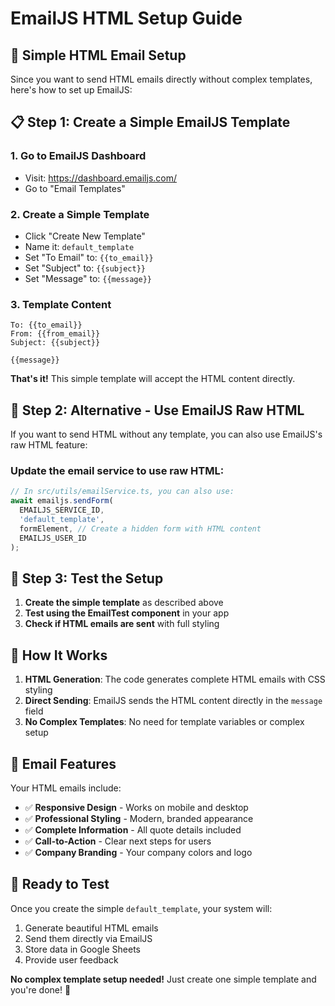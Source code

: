 # EmailJS HTML Setup Guide

## 🎯 **Simple HTML Email Setup**

Since you want to send HTML emails directly without complex templates, here's how to set up EmailJS:

## 📋 **Step 1: Create a Simple EmailJS Template**

### 1. Go to EmailJS Dashboard
- Visit: https://dashboard.emailjs.com/
- Go to "Email Templates"

### 2. Create a Simple Template
- Click "Create New Template"
- Name it: `default_template`
- Set "To Email" to: `{{to_email}}`
- Set "Subject" to: `{{subject}}`
- Set "Message" to: `{{message}}`

### 3. Template Content
```
To: {{to_email}}
From: {{from_email}}
Subject: {{subject}}

{{message}}
```

**That's it!** This simple template will accept the HTML content directly.

## 🔧 **Step 2: Alternative - Use EmailJS Raw HTML**

If you want to send HTML without any template, you can also use EmailJS's raw HTML feature:

### Update the email service to use raw HTML:

```typescript
// In src/utils/emailService.ts, you can also use:
await emailjs.sendForm(
  EMAILJS_SERVICE_ID,
  'default_template',
  formElement, // Create a hidden form with HTML content
  EMAILJS_USER_ID
);
```

## 🧪 **Step 3: Test the Setup**

1. **Create the simple template** as described above
2. **Test using the EmailTest component** in your app
3. **Check if HTML emails are sent** with full styling

## 📧 **How It Works**

1. **HTML Generation**: The code generates complete HTML emails with CSS styling
2. **Direct Sending**: EmailJS sends the HTML content directly in the `message` field
3. **No Complex Templates**: No need for template variables or complex setup

## 🎨 **Email Features**

Your HTML emails include:
- ✅ **Responsive Design** - Works on mobile and desktop
- ✅ **Professional Styling** - Modern, branded appearance
- ✅ **Complete Information** - All quote details included
- ✅ **Call-to-Action** - Clear next steps for users
- ✅ **Company Branding** - Your company colors and logo

## 🚀 **Ready to Test**

Once you create the simple `default_template`, your system will:
1. Generate beautiful HTML emails
2. Send them directly via EmailJS
3. Store data in Google Sheets
4. Provide user feedback

**No complex template setup needed!** Just create one simple template and you're done! 🎉 
